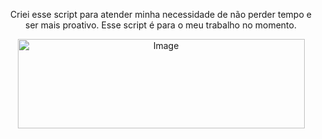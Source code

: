 <p align="center">
  Criei esse script para atender minha necessidade de não perder tempo e ser mais proativo. Esse script é para o meu trabalho no momento.
</p>

<p align="center">
  <img width="459" height="143" alt="Image" src="https://github.com/user-attachments/assets/fbbf5510-5831-4e8e-975a-d73f029b9ce3" />
</p>